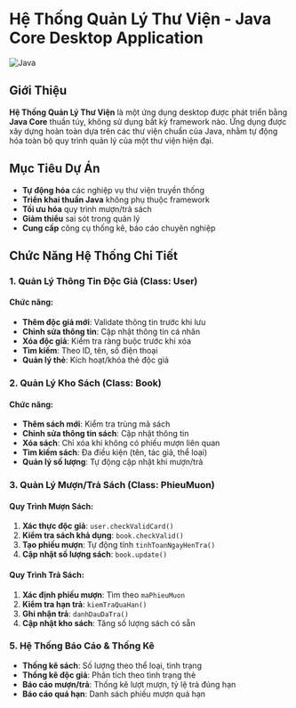 #  Hệ Thống Quản Lý Thư Viện - Java Core Desktop Application

![Java](https://img.shields.io/badge/Java-ED8B00?style=for-the-badge&logo=java&logoColor=white)

##  Giới Thiệu

**Hệ Thống Quản Lý Thư Viện** là một ứng dụng desktop được phát triển bằng **Java Core** thuần túy, không sử dụng bất kỳ framework nào. Ứng dụng được xây dựng hoàn toàn dựa trên các thư viện chuẩn của Java, nhằm tự động hóa toàn bộ quy trình quản lý của một thư viện hiện đại.

## Mục Tiêu Dự Án

- **Tự động hóa** các nghiệp vụ thư viện truyền thống
- **Triển khai thuần Java** không phụ thuộc framework
- **Tối ưu hóa** quy trình mượn/trả sách
- **Giảm thiểu** sai sót trong quản lý
- **Cung cấp** công cụ thống kê, báo cáo chuyên nghiệp


## Chức Năng Hệ Thống Chi Tiết

###  1. Quản Lý Thông Tin Độc Giả (Class: User)



#### Chức năng:
- **Thêm độc giả mới**: Validate thông tin trước khi lưu
- **Chỉnh sửa thông tin**: Cập nhật thông tin cá nhân
- **Xóa độc giả**: Kiểm tra ràng buộc trước khi xóa
- **Tìm kiếm**: Theo ID, tên, số điện thoại
- **Quản lý thẻ**: Kích hoạt/khóa thẻ độc giả

### 2. Quản Lý Kho Sách (Class: Book)


#### Chức năng:
- **Thêm sách mới**: Kiểm tra trùng mã sách
- **Chỉnh sửa thông tin sách**: Cập nhật thông tin
- **Xóa sách**: Chỉ xóa khi không có phiếu mượn liên quan
- **Tìm kiếm sách**: Đa điều kiện (tên, tác giả, thể loại)
- **Quản lý số lượng**: Tự động cập nhật khi mượn/trả

### 3. Quản Lý Mượn/Trả Sách (Class: PhieuMuon)



#### Quy Trình Mượn Sách:
1. **Xác thực độc giả**: `user.checkValidCard()`
2. **Kiểm tra sách khả dụng**: `book.checkValid()`
3. **Tạo phiếu mượn**: Tự động tính `tinhToanNgayHenTra()`
4. **Cập nhật số lượng sách**: `book.update()`

#### Quy Trình Trả Sách:
1. **Xác định phiếu mượn**: Tìm theo `maPhieuMuon`
2. **Kiểm tra hạn trả**: `kiemTraQuaHan()`
3. **Ghi nhận trả**: `danhDauDaTra()`
4. **Cập nhật kho sách**: Tăng số lượng sách có sẵn

### 5. Hệ Thống Báo Cáo & Thống Kê
- **Thống kê sách**: Số lượng theo thể loại, tình trạng
- **Thống kê độc giả**: Phân tích theo tình trạng thẻ
- **Báo cáo mượn/trả**: Thống kê lượt mượn, tỷ lệ trả đúng hạn
- **Báo cáo quá hạn**: Danh sách phiếu mượn quá hạn

